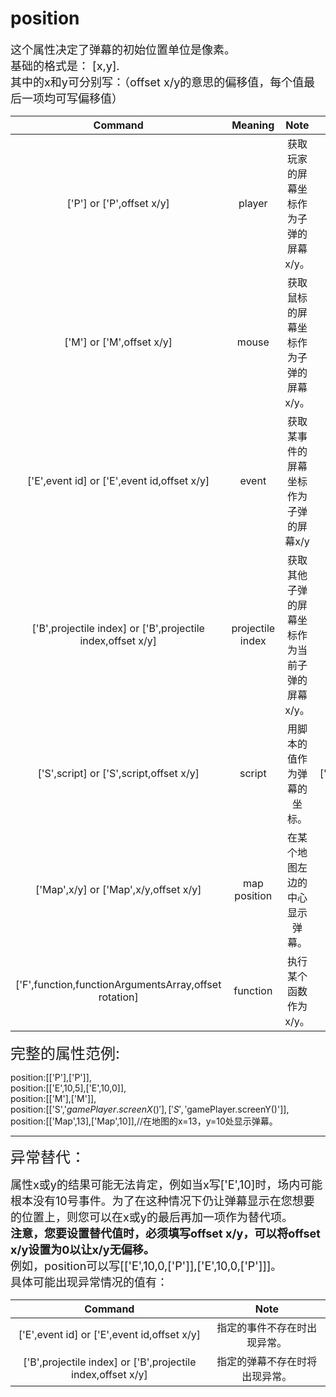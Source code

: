 # position
<font size=4>这个属性决定了弹幕的初始位置单位是像素。   
基础的格式是： [x,y].   
其中的x和y可分别写：（offset x/y的意思的偏移值，每个值最后一项均可写偏移值）</font>

|                           Command                           |     Meaning      |                     Note                      | Example  |
| :---------------------------------------------------------: | :--------------: | :-------------------------------------------: | :------: |
|                  ['P'] or ['P',offset x/y]                  |      player      |     获取玩家的屏幕坐标作为子弹的屏幕x/y。     |  ['P']   |
|                  ['M'] or ['M',offset x/y]                  |      mouse       |     获取鼠标的屏幕坐标作为子弹的屏幕x/y。     |  ['M']   |
|         ['E',event id] or ['E',event id,offset x/y]         |      event       |     获取某事件的屏幕坐标作为子弹的屏幕x/y     | ['E',10] |
| ['B',projectile index] or ['B',projectile index,offset x/y] | projectile index | 获取其他子弹的屏幕坐标作为当前子弹的屏幕x/y。 | ['B',1]  |
|           ['S',script] or ['S',script,offset x/y]           |      script      |          用脚本的值作为弹幕的坐标。           |['S','$gamePlayer.screenX()+10']|
| ['Map',x/y] or ['Map',x/y,offset x/y] | map position | 在某个地图左边的中心显示弹幕。 |['Map',13]|
| ['F',function,functionArgumentsArray,offset rotation] | function | 执行某个函数作为x/y。 |['F',testFun,[],0]|

<font size=5>完整的属性范例:   </font>

position:[['P'],['P']],   
position:[['E',10,5],['E',10,0]],   
position:[['M'],['M']],   
position:[['S','$gamePlayer.screenX()'],['S','$gamePlayer.screenY()']],   
position:[['Map',13],['Map',10]],//在地图的x=13，y=10处显示弹幕。

------

<font size=5>异常替代：</font>

<font size=4>属性x或y的结果可能无法肯定，例如当x写['E',10]时，场内可能根本没有10号事件。为了在这种情况下仍让弹幕显示在您想要的位置上，则您可以在x或y的最后再加一项作为替代项。   
**注意，您要设置替代值时，必须填写offset x/y，可以将offset x/y设置为0以让x/y无偏移。**   
例如，position可以写[['E',10,0,['P']],['E',10,0,['P']]]。   
具体可能出现异常情况的值有：</font>

|                           Command                           |              Note              |
| :---------------------------------------------------------: | :----------------------------: |
|         ['E',event id] or ['E',event id,offset x/y]         |  指定的事件不存在时出现异常。  |
| ['B',projectile index] or ['B',projectile index,offset x/y] | 指定的弹幕不存在时将出现异常。 |

